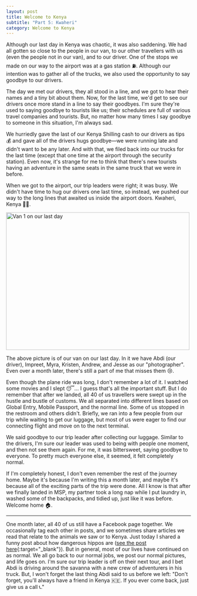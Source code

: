 ```yaml
---
layout: post
title: Welcome to Kenya
subtitle: "Part 5: Kwaheri"
category: Welcome to Kenya
---
```


Although our last day in Kenya was chaotic, it was also saddening. We had all gotten so close to the people in our van, to our other travellers with us (even the people not in our van), and to our driver. One of the stops we made on our way to the airport was at a gas station ⛽️. Although our intention was to gather all of the trucks, we also used the opportunity to say goodbye to our drivers.

The day we met our drivers, they all stood in a line, and we got to hear their names and a tiny bit about them. Now, for the last time, we'd get to see our drivers once more stand in a line to say their goodbyes. I'm sure they're used to saying goodbye to tourists like us; their schedules are full of various travel companies and tourists. But, no matter how many times I say goodbye to someone in this situation, I'm always sad.

We hurriedly gave the last of our Kenya Shilling cash to our drivers as tips 💰 and gave all of the drivers hugs goodbye—we were running late and didn't want to be any later. And with that, we filed back into our trucks for the last time (except that one time at the airport through the security station). Even now, it's strange for me to think that there's new tourists having an adventure in the same seats in the same truck that we were in before.

When we got to the airport, our trip leaders were right; it was busy. We didn't have time to hug our drivers one last time, so instead, we pushed our way to the long lines that awaited us inside the airport doors. Kwaheri, Kenya 👋🏼.

<div class="text-center">
  <a data-flickr-embed="true" href="https://www.flickr.com/photos/184539266@N08/48871541883/in/album-72157710860887528/" target="_blank" title="Van 1 on our last day"><img class="my-image" src="https://live.staticflickr.com/65535/48871541883_c67c5270c0.jpg" width="500" height="375" alt="Van 1 on our last day"></a>
</div>

The above picture is of our van on our last day. In it we have Abdi (our driver), Impreet, Myra, Kristen, Andrew, and Jesse as our "photographer". Even over a month later, there's still a part of me that misses them 😢.

Even though the plane ride was long, I don't remember a lot of it. I watched some movies and I slept 😴... I guess that's all the important stuff. But I do remember that after we landed, all 40 of us travellers were swept up in the hustle and bustle of customs. We all separated into different lines based on Global Entry, Mobile Passport, and the normal line. Some of us stopped in the restroom and others didn't. Briefly, we ran into a few people from our trip while waiting to get our luggage, but most of us were eager to find our connecting flight and move on to the next terminal.

We said goodbye to our trip leader after collecting our luggage. Similar to the drivers, I'm sure our leader was used to being with people one moment, and then not see them again. For me, it was bittersweet, saying goodbye to everyone. To pretty much everyone else, it seemed, it felt completely normal.

If I'm completely honest, I don't even remember the rest of the journey home. Maybe it's because I'm writing this a month later, and maybe it's because all of the exciting parts of the trip were done. All I know is that after we finally landed in MSP, my partner took a long nap while I put laundry in, washed some of the backpacks, and tidied up, just like it was before. Welcome home 🏠.

---

One month later, all 40 of us still have a Facebook page together. We occasionally tag each other in posts, and we sometimes share articles we read that relate to the animals we saw or to Kenya. Just today I shared a funny post about how dangerous hippos are ([see the post here](https://twitter.com/NomeDaBarbarian/status/1169598786777169921?fbclid=IwAR2pkUCtOIlyDhS6rFVaHNR3A2hnO5TdkmTHtIqYYzIqe4q1_yhoSRXhGd8){:target="_blank"}). But in general, most of our lives have continued on as normal. We all go back to our normal jobs, we post our normal pictures, and life goes on. I'm sure our trip leader is off on their next tour, and I bet Abdi is driving around the savanna with a new crew of adventurers in his truck. But, I won't forget the last thing Abdi said to us before we left: "Don't forget, you'll always have a friend in Kenya 🇰🇪. If you ever come back, just give us a call 📞."
